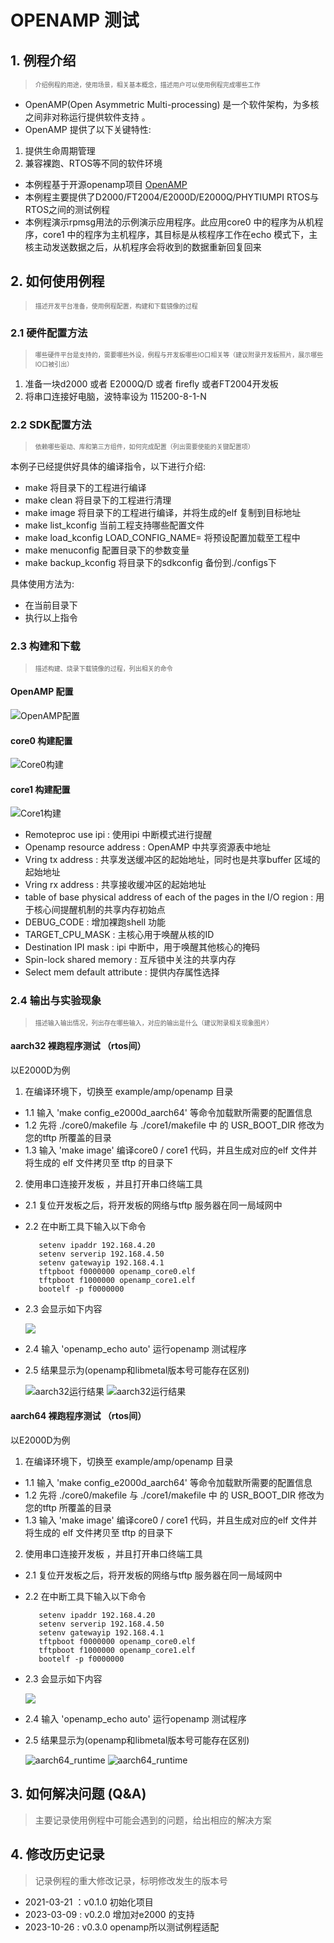 # OPENAMP 测试

## 1. 例程介绍

> <font size="1">介绍例程的用途，使用场景，相关基本概念，描述用户可以使用例程完成哪些工作 </font><br />

- OpenAMP(Open Asymmetric Multi-processing) 是一个软件架构，为多核之间非对称运行提供软件支持 。
- OpenAMP 提供了以下关键特性:

1. 提供生命周期管理
2. 兼容裸跑、RTOS等不同的软件环境

- 本例程基于开源openamp项目
  [OpenAMP](https://github.com/OpenAMP/open-amp.git)
- 本例程主要提供了D2000/FT2004/E2000D/E2000Q/PHYTIUMPI RTOS与RTOS之间的测试例程 
- 本例程演示rpmsg用法的示例演示应用程序。此应用core0 中的程序为从机程序，core1 中的程序为主机程序，其目标是从核程序工作在echo 模式下，主核主动发送数据之后，从机程序会将收到的数据重新回复回来

## 2. 如何使用例程

> <font size="1">描述开发平台准备，使用例程配置，构建和下载镜像的过程 </font><br />

### 2.1 硬件配置方法

> <font size="1">哪些硬件平台是支持的，需要哪些外设，例程与开发板哪些IO口相关等（建议附录开发板照片，展示哪些IO口被引出）</font><br />

1. 准备一块d2000 或者 E2000Q/D 或者 firefly 或者FT2004开发板
2. 将串口连接好电脑，波特率设为 115200-8-1-N

### 2.2 SDK配置方法

> <font size="1">依赖哪些驱动、库和第三方组件，如何完成配置（列出需要使能的关键配置项）</font><br />

本例子已经提供好具体的编译指令，以下进行介绍:
- make 将目录下的工程进行编译
- make clean  将目录下的工程进行清理
- make image   将目录下的工程进行编译，并将生成的elf 复制到目标地址
- make list_kconfig 当前工程支持哪些配置文件
- make load_kconfig LOAD_CONFIG_NAME=<kconfig configuration files>  将预设配置加载至工程中
- make menuconfig   配置目录下的参数变量
- make backup_kconfig 将目录下的sdkconfig 备份到./configs下

具体使用方法为:
- 在当前目录下
- 执行以上指令

### 2.3 构建和下载

> <font size="1">描述构建、烧录下载镜像的过程，列出相关的命令 </font><br />

#### OpenAMP 配置

![OpenAMP配置](./figs/OpenAmpConfig.png)

#### core0 构建配置

![Core0构建](figs/Core0_BUILD_.png)

#### core1 构建配置

![Core1构建](figs/Core1_BUILD_.png)

- Remoteproc use ipi       : 使用ipi 中断模式进行提醒
- Openamp resource address : OpenAMP 中共享资源表中地址
- Vring tx address         : 共享发送缓冲区的起始地址，同时也是共享buffer 区域的起始地址
- Vring rx address         : 共享接收缓冲区的起始地址
- table of base physical address of each of the pages in the I/O region : 用于核心间提醒机制的共享内存初始点
- DEBUG_CODE                         : 增加裸跑shell 功能
- TARGET_CPU_MASK : 主核心用于唤醒从核的ID
- Destination IPI mask               : ipi 中断中，用于唤醒其他核心的掩码
- Spin-lock shared memory            : 互斥锁中关注的共享内存
- Select mem default attribute       : 提供内存属性选择

### 2.4 输出与实验现象

> <font size="1">描述输入输出情况，列出存在哪些输入，对应的输出是什么（建议附录相关现象图片）</font><br />

#### aarch32 裸跑程序测试 （rtos间）
以E2000D为例
1. 在编译环境下，切换至 example/amp/openamp 目录
- 1.1 输入 'make config_e2000d_aarch64' 等命令加载默所需要的配置信息
- 1.2 先将 ./core0/makefile 与 ./core1/makefile 中 的 USR_BOOT_DIR 修改为您的tftp 所覆盖的目录
- 1.3 输入 'make image' 编译core0 / core1 代码，并且生成对应的elf 文件并将生成的 elf 文件拷贝至 tftp 的目录下
2. 使用串口连接开发板 ，并且打开串口终端工具
- 2.1 复位开发板之后，将开发板的网络与tftp 服务器在同一局域网中
- 2.2 在中断工具下输入以下命令

   ```
      setenv ipaddr 192.168.4.20    
      setenv serverip 192.168.4.50   
      setenv gatewayip 192.168.4.1  
      tftpboot f0000000 openamp_core0.elf  
      tftpboot f1000000 openamp_core1.elf  
      bootelf -p f0000000          
   ```

- 2.3 会显示如下内容

   ![](./figs/E2000D_aarch32_openamp_startup.png)

- 2.4 输入 'openamp_echo auto' 运行openamp 测试程序
- 2.5 结果显示为(openamp和libmetal版本号可能存在区别)

   ![aarch32运行结果](figs/aarch32_runtime.png)
   ![aarch32运行结果](figs/aarch32_runtime1.png)

#### aarch64 裸跑程序测试 （rtos间）
以E2000D为例
1. 在编译环境下，切换至 example/amp/openamp 目录
- 1.1 输入 'make config_e2000d_aarch64' 等命令加载默所需要的配置信息
- 1.2 先将 ./core0/makefile 与 ./core1/makefile 中 的 USR_BOOT_DIR 修改为您的tftp 所覆盖的目录
- 1.3 输入 'make image' 编译core0 / core1 代码，并且生成对应的elf 文件并将生成的 elf 文件拷贝至 tftp 的目录下
2. 使用串口连接开发板 ，并且打开串口终端工具
- 2.1 复位开发板之后，将开发板的网络与tftp 服务器在同一局域网中
- 2.2 在中断工具下输入以下命令

   ```
      setenv ipaddr 192.168.4.20    
      setenv serverip 192.168.4.50   
      setenv gatewayip 192.168.4.1  
      tftpboot f0000000 openamp_core0.elf  
      tftpboot f1000000 openamp_core1.elf  
      bootelf -p f0000000          
   ```

- 2.3 会显示如下内容

   ![](./figs/E2000D_aarch64_openamp_startup.png)

- 2.4 输入 'openamp_echo auto' 运行openamp 测试程序
- 2.5 结果显示为(openamp和libmetal版本号可能存在区别)

   ![aarch64_runtime](figs/aarch64_runtime.png)
   ![aarch64_runtime](figs/aarch64_runtime1.png)

## 3. 如何解决问题 (Q&A)
> 主要记录使用例程中可能会遇到的问题，给出相应的解决方案

## 4. 修改历史记录
> 记录例程的重大修改记录，标明修改发生的版本号

- 2021-03-21 ：v0.1.0 初始化项目
- 2023-03-09 : v0.2.0 增加对e2000 的支持
- 2023-10-26 : v0.3.0 openamp所以测试例程适配